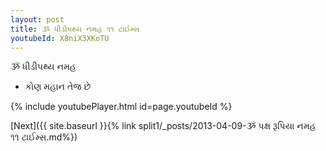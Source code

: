 ```yaml
---
layout: post
title: ૐ ધીડીપથ્ય નમહ ૧૧ ટાઈમ્સ
youtubeId: X8niX3XKoTU
---
```

 
 
 ૐ ધીડીપથ્ય નમહ  
 
 -  કોણ મહાન તેજ છે 
 
  
 
  
 
 
 
 
 
 


{% include youtubePlayer.html id=page.youtubeId %}
 
[Next]({{ site.baseurl }}{% link  split1/_posts/2013-04-09-ૐ પક્ષ રૂપિયા નમહ ૧૧ ટાઈમ્સ.md%})
 
